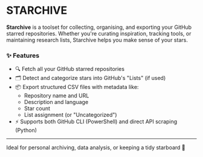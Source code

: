 # STARCHIVE

**Starchive** is a toolset for collecting, organising, and exporting your GitHub starred repositories. Whether you're curating inspiration, tracking tools, or maintaining research lists, Starchive helps you make sense of your stars.

### ✨ Features

- 🔍 Fetch all your GitHub starred repositories
- 🗂 Detect and categorize stars into GitHub's "Lists" (if used)
- 📦 Export structured CSV files with metadata like:
  - Repository name and URL
  - Description and language
  - Star count
  - List assignment (or "Uncategorized")
- ⚡ Supports both GitHub CLI (PowerShell) and direct API scraping (Python)

---

Ideal for personal archiving, data analysis, or keeping a tidy starboard 🚀
